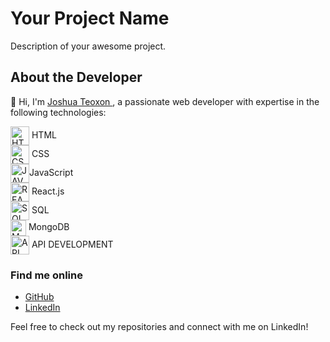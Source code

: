 # Your Project Name

Description of your awesome project.

## About the Developer
👋 Hi, I'm [Joshua Teoxon ](https://github.com/choxii13), a passionate web developer with expertise in the following technologies:
<div>
<img align="center" src="https://www.svgrepo.com/show/452228/html-5.svg" height="30" width="30" alt="HTML"/> HTML 
</div>
<div> 
<img align="center" src="https://www.svgrepo.com/show/303481/css-3-logo.svg" height="30" width="30" alt="CSS"/> CSS 
</div>
<div>
<img align="center" src="https://www.svgrepo.com/show/493719/react-javascript-js-framework-facebook.svg" height="30" width="30" alt="JAVASCRIPT"/>JavaScript 
</div>
<div>
<img align="center" src="https://www.svgrepo.com/show/493719/react-javascript-js-framework-facebook.svg" height="30" width="30" alt="REACT"/> React.js 
</div>
<div>
<img align="center" src="https://www.svgrepo.com/show/331761/sql-database-sql-azure.svg" height="30" width="30" alt="SQL"/> SQL 
</div>
<div>
<img align="center" src="https://www.svgrepo.com/show/439231/mongodb.svg" height="25" width="25" alt="MONGODB"/> MongoDB 
</div>
<div>
<img align="center" src="https://www.svgrepo.com/show/530439/api-interface.svg" height="30" width="30" alt="API"/> API DEVELOPMENT
</div>
  

### Find me online

- [GitHub](https://github.com/your-username)
- [LinkedIn](https://www.linkedin.com/in/your-linkedin-profile)

Feel free to check out my repositories and connect with me on LinkedIn!
